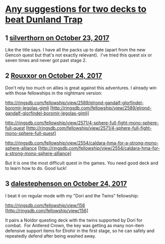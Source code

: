# [Any suggestions for two decks to beat Dunland Trap](https://community.fantasyflightgames.com/topic/261500-any-suggestions-for-two-decks-to-beat-dunland-trap/)

## 1 [silverthorn on October 23, 2017](https://community.fantasyflightgames.com/topic/261500-any-suggestions-for-two-decks-to-beat-dunland-trap/?do=findComment&comment=3041149)

Like the title says. I have all the packs up to date (apart from the new Gencon quest but that's not exactly relevant).  I've tried this quest six or seven times and never got past stage 2.

## 2 [Rouxxor on October 24, 2017](https://community.fantasyflightgames.com/topic/261500-any-suggestions-for-two-decks-to-beat-dunland-trap/?do=findComment&comment=3042175)

Don't rely too much on allies is great against this adventures. I already win with those fellowships in the nightmare version:

http://ringsdb.com/fellowship/view/2589/elrond-gandalf-glorfindel-boromir-legolas-gimli [http://ringsdb.com/fellowship/view/2589/elrond-gandalf-glorfindel-boromir-legolas-gimli]

http://ringsdb.com/fellowship/view/2571/4-sphere-full-fight-mono-sphere-full-quest [http://ringsdb.com/fellowship/view/2571/4-sphere-full-fight-mono-sphere-full-quest]

http://ringsdb.com/fellowship/view/2554/caldara-hma-for-a-strong-mono-sphere-alliance [http://ringsdb.com/fellowship/view/2554/caldara-hma-for-a-strong-mono-sphere-alliance]

But it is one the most difficult quest in the games. You need good deck and to learn how to do. Good luck!

## 3 [dalestephenson on October 24, 2017](https://community.fantasyflightgames.com/topic/261500-any-suggestions-for-two-decks-to-beat-dunland-trap/?do=findComment&comment=3042323)

I beat it on regular mode with my "Dori and the Twins" fellowship:

http://ringsdb.com/fellowship/view/156 [http://ringsdb.com/fellowship/view/156]

It pairs a Noldor questing deck with the twins supported by Dori for combat.  For Antlered Crown, the key was getting as many non-item defensive support items for Elrohir in the first stage, so he can safely and repeatedly defend after being washed away.

